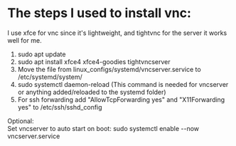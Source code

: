 # The steps I used to install vnc:

I use xfce for vnc since it's lightweight, and tightvnc for the server it works well for me.

1. sudo apt update 
2. sudo apt install xfce4 xfce4-goodies tightvncserver
3. Move the file from linux_configs/systemd/vncserver.service to /etc/systemd/system/
4. sudo systemctl daemon-reload (This command is needed for vncserver or anything added/reloaded to the systemd folder)
5. For ssh forwarding add "AllowTcpForwarding yes" and "X11Forwarding yes" to /etc/ssh/sshd_config

Optional:\
 Set vncserver to auto start on boot: sudo systemctl enable --now vncserver.service
